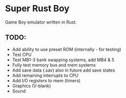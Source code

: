 # Super Rust Boy

Game Boy emulator written in Rust.


## TODO:

* Add ability to use preset ROM (internally - for testing)
* Test CPU
* Test MB1-3 bank swapping systems, add MB4 & 5
* Fully test memory bus and mem systems
* Add save data (.sav) also in future add save states
* Add remaining interrupts to CPU
* Add I/O registers to mem (timers)
* Graphics (V-blank)
* Sound
